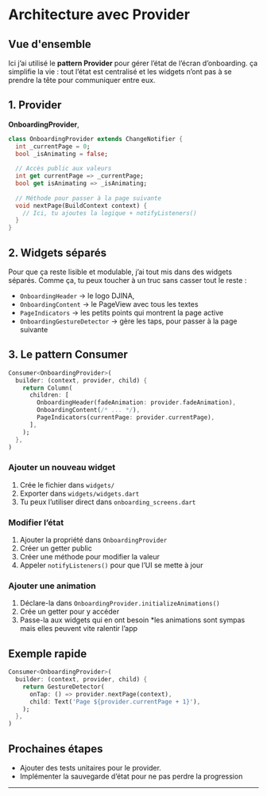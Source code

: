
# Architecture avec Provider

## Vue d'ensemble

 Ici j’ai utilisé le **pattern Provider** pour gérer l’état de l’écran d’onboarding. ça simplifie la vie : tout l’état est centralisé et les widgets n’ont pas à se prendre la tête pour communiquer entre eux.

## 1. Provider
 **OnboardingProvider**, 

```dart
class OnboardingProvider extends ChangeNotifier {
  int _currentPage = 0;
  bool _isAnimating = false;
  
  // Accès public aux valeurs
  int get currentPage => _currentPage;
  bool get isAnimating => _isAnimating;
  
  // Méthode pour passer à la page suivante
  void nextPage(BuildContext context) {
    // Ici, tu ajoutes la logique + notifyListeners()
  }
}
```

## 2. Widgets séparés

Pour que ça reste lisible et modulable, j’ai tout mis dans des widgets séparés. Comme ça, tu peux toucher à un truc sans casser tout le reste :

* `OnboardingHeader` → le logo DJINA, 
* `OnboardingContent` → le PageView avec tous les textes
* `PageIndicators` → les petits points qui montrent la page active
* `OnboardingGestureDetector` → gère les taps, pour passer à la page suivante

## 3. Le pattern Consumer

```dart
Consumer<OnboardingProvider>(
  builder: (context, provider, child) {
    return Column(
      children: [
        OnboardingHeader(fadeAnimation: provider.fadeAnimation),
        OnboardingContent(/* ... */),
        PageIndicators(currentPage: provider.currentPage),
      ],
    );
  },
)
```


### Ajouter un nouveau widget

1. Crée le fichier dans `widgets/`
2. Exporter dans `widgets/widgets.dart`
3. Tu peux l’utiliser direct dans `onboarding_screens.dart`

### Modifier l’état

1. Ajouter la propriété dans `OnboardingProvider`
2. Créer un getter public
3. Créer une méthode pour modifier la valeur
4. Appeler `notifyListeners()` pour que l’UI se mette à jour

### Ajouter une animation

1. Déclare-la dans `OnboardingProvider.initializeAnimations()`
2. Crée un getter pour y accéder
3. Passe-la aux widgets qui en ont besoin
   *les animations sont sympas mais elles peuvent vite ralentir l’app 

## Exemple rapide

```dart
Consumer<OnboardingProvider>(
  builder: (context, provider, child) {
    return GestureDetector(
      onTap: () => provider.nextPage(context),
      child: Text('Page ${provider.currentPage + 1}'),
    );
  },
)
```

## Prochaines étapes

* Ajouter des tests unitaires pour le provider.
* Implémenter la sauvegarde d’état pour ne pas perdre la progression

---